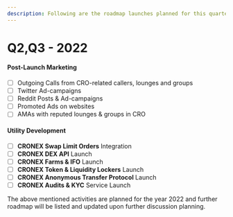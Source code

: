 ```yaml
---
description: Following are the roadmap launches planned for this quarter.
---
```


# Q2,Q3 - 2022

#### Post-Launch Marketing

* [ ] Outgoing Calls from CRO-related callers, lounges and groups
* [ ] Twitter Ad-campaigns
* [ ] Reddit Posts & Ad-campaigns
* [ ] Promoted Ads on websites
* [ ] AMAs with reputed lounges & groups in CRO

#### Utility Development

* [ ] **CRONEX Swap Limit Orders** Integration
* [ ] **CRONEX DEX API** Launch
* [ ] **CRONEX Farms & IFO** Launch
* [ ] **CRONEX Token & Liquidity Lockers** Launch
* [ ] **CRONEX Anonymous Transfer Protocol** Launch
* [ ] **CRONEX Audits & KYC** Service Launch

The above mentioned activities are planned for the year 2022 and further roadmap will be listed and updated upon further discussion planning.
